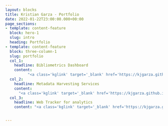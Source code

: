 ```yaml
---
layout: blocks
title: Kristian Garza - Portfolio
date: 2022-01-22T23:00:00.000+00:00
page_sections:
- template: content-feature
  block: hero-1
  slug: intro
  heading: Portfolio
- template: content-feature
  block: three-column-1
  slug: portfolio
  col_1:
    headline: Bibliometrics Dashboard
    content: 
          "<a class='kglink' target='_blank' href='https://kjgarza.github.io/portfolio/case-c'>Interviews and design process</a>"
  col_2:
    headline: Metadata Harvesting Services
    content: 
      "<a class='kglink' target='_blank' href='https://kjgarza.github.io/portfolio/case-a'>Design Sprint</a>"
  col_3:
    headline: Web Tracker for analytics
    content: "<a class='kglink' target='_blank' href='https://kjgarza.github.io/portfolio/case-b'>Survey and design process</a>"


---
```

